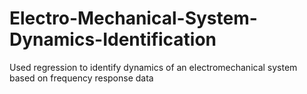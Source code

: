 # Electro-Mechanical-System-Dynamics-Identification
 Used regression to identify dynamics of an electromechanical system based on frequency response data
